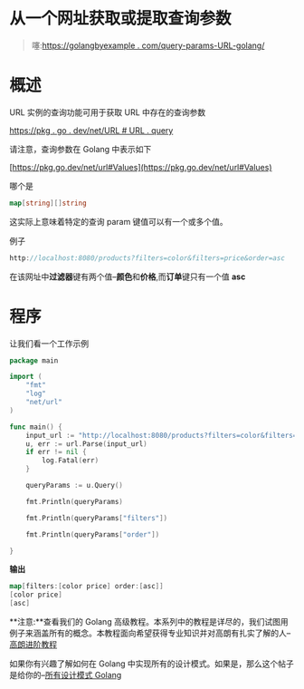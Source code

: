 # 从一个网址获取或提取查询参数

> 噻:[https://golangbyexample . com/query-params-URL-golang/](https://golangbyexample.com/query-params-url-golang/)

# **概述**

URL 实例的查询功能可用于获取 URL 中存在的查询参数

[https://pkg . go . dev/net/URL # URL . query](https://pkg.go.dev/net/url#URL.Query)

请注意，查询参数在 Golang 中表示如下

[https://pkg.go.dev/net/url#Values](https://pkg.go.dev/net/url#Values)

哪个是

```go
map[string][]string
```

这实际上意味着特定的查询 param 键值可以有一个或多个值。

例子

```go
http://localhost:8080/products?filters=color&filters=price&order=asc
```

在该网址中**过滤器**键有两个值–**颜色**和**价格**,而**订单**键只有一个值 **asc**

# **程序**

让我们看一个工作示例

```go
package main

import (
	"fmt"
	"log"
	"net/url"
)

func main() {
	input_url := "http://localhost:8080/products?filters=color&filters=price&order=asc"
	u, err := url.Parse(input_url)
	if err != nil {
		log.Fatal(err)
	}

	queryParams := u.Query()

	fmt.Println(queryParams)

	fmt.Println(queryParams["filters"])

	fmt.Println(queryParams["order"])

}
```

**输出**

```go
map[filters:[color price] order:[asc]]
[color price]
[asc]
```

**注意:**查看我们的 Golang 高级教程。本系列中的教程是详尽的，我们试图用例子来涵盖所有的概念。本教程面向希望获得专业知识并对高朗有扎实了解的人–[高朗进阶教程](https://golangbyexample.com/golang-comprehensive-tutorial/)

如果你有兴趣了解如何在 Golang 中实现所有的设计模式。如果是，那么这个帖子是给你的–[所有设计模式 Golang](https://golangbyexample.com/all-design-patterns-golang/)
